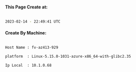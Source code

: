 
   
#### This Page Create at:

```bash

2023-02-14 - 22:49:41 UTC

```

#### Create By Machine:

```bash

Host Name : fv-az413-929

platform  : Linux-5.15.0-1031-azure-x86_64-with-glibc2.35

Ip Local  : 10.1.0.68

```

